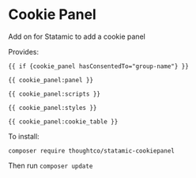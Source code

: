 # Cookie Panel

Add on for Statamic to add a cookie panel

Provides:

```
{{ if {cookie_panel hasConsentedTo="group-name"} }}
```
```
{{ cookie_panel:panel }}
```
```
{{ cookie_panel:scripts }}
```
```
{{ cookie_panel:styles }}
```
```
{{ cookie_panel:cookie_table }}
```

To install:

```
composer require thoughtco/statamic-cookiepanel
```

Then run `composer update`


